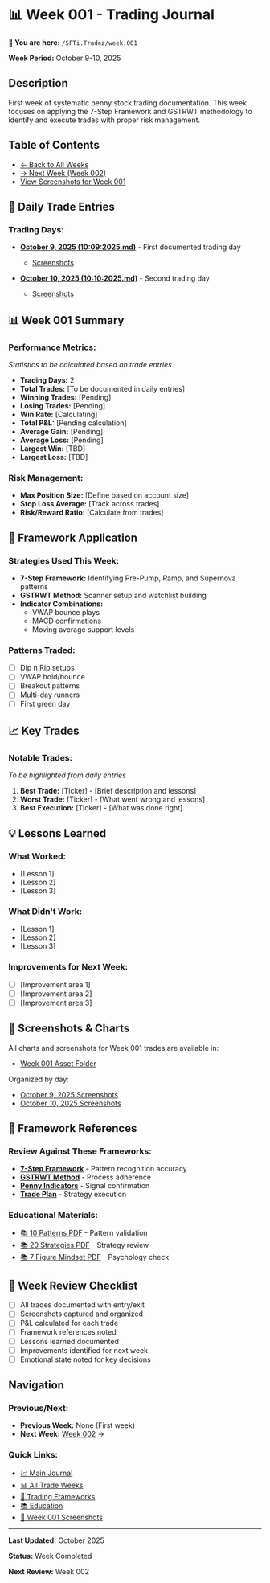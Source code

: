 # 📊 Week 001 - Trading Journal

**📁 You are here:** `/SFTi.Tradez/week.001`

**Week Period:** October 9-10, 2025

## Description

First week of systematic penny stock trading documentation. This week focuses on applying the 7-Step Framework and GSTRWT methodology to identify and execute trades with proper risk management.

## Table of Contents

- [← Back to All Weeks](../README.md)
- [→ Next Week (Week 002)](../week.002/README.md)
- [View Screenshots for Week 001](../../.github/assets/sfti.tradez.assets/week.001/README.md)

## 📅 Daily Trade Entries

### Trading Days:

- **[October 9, 2025 (10:09:2025.md)](./10:09:2025.md)** - First documented trading day
  - [Screenshots](../../.github/assets/sfti.tradez.assets/week.001/10:09:2025/)
  
- **[October 10, 2025 (10:10:2025.md)](./10:10:2025.md)** - Second trading day
  - [Screenshots](../../.github/assets/sfti.tradez.assets/week.001/10:10:2025/)

## 📊 Week 001 Summary

### Performance Metrics:
*Statistics to be calculated based on trade entries*

- **Trading Days:** 2
- **Total Trades:** [To be documented in daily entries]
- **Winning Trades:** [Pending]
- **Losing Trades:** [Pending]
- **Win Rate:** [Calculating]
- **Total P&L:** [Pending calculation]
- **Average Gain:** [Pending]
- **Average Loss:** [Pending]
- **Largest Win:** [TBD]
- **Largest Loss:** [TBD]

### Risk Management:
- **Max Position Size:** [Define based on account size]
- **Stop Loss Average:** [Track across trades]
- **Risk/Reward Ratio:** [Calculate from trades]

## 🎯 Framework Application

### Strategies Used This Week:

- **7-Step Framework:** Identifying Pre-Pump, Ramp, and Supernova patterns
- **GSTRWT Method:** Scanner setup and watchlist building
- **Indicator Combinations:** 
  - VWAP bounce plays
  - MACD confirmations
  - Moving average support levels

### Patterns Traded:
- [ ] Dip n Rip setups
- [ ] VWAP hold/bounce
- [ ] Breakout patterns
- [ ] Multi-day runners
- [ ] First green day

## 📈 Key Trades

### Notable Trades:
*To be highlighted from daily entries*

1. **Best Trade:** [Ticker] - [Brief description and lessons]
2. **Worst Trade:** [Ticker] - [What went wrong and lessons]
3. **Best Execution:** [Ticker] - [What was done right]

## 💡 Lessons Learned

### What Worked:
- [Lesson 1]
- [Lesson 2]
- [Lesson 3]

### What Didn't Work:
- [Lesson 1]
- [Lesson 2]
- [Lesson 3]

### Improvements for Next Week:
- [ ] [Improvement area 1]
- [ ] [Improvement area 2]
- [ ] [Improvement area 3]

## 📸 Screenshots & Charts

All charts and screenshots for Week 001 trades are available in:
- [Week 001 Asset Folder](../../.github/assets/sfti.tradez.assets/week.001/README.md)

Organized by day:
- [October 9, 2025 Screenshots](../../.github/assets/sfti.tradez.assets/week.001/10:09:2025/)
- [October 10, 2025 Screenshots](../../.github/assets/sfti.tradez.assets/week.001/10:10:2025/)

## 🔗 Framework References

### Review Against These Frameworks:

- **[7-Step Framework](../../SFTi.Notez/7.Step.Frame.md)** - Pattern recognition accuracy
- **[GSTRWT Method](../../SFTi.Notez/GSTRWT.md)** - Process adherence
- **[Penny Indicators](../../SFTi.Notez/Penny.Indicators.md)** - Signal confirmation
- **[Trade Plan](../../SFTi.Notez/Trade.Plan.md)** - Strategy execution

### Educational Materials:

- [📚 10 Patterns PDF](../../Informational.Bookz/README.md) - Pattern validation
- [📚 20 Strategies PDF](../../Informational.Bookz/README.md) - Strategy review
- [📚 7 Figure Mindset PDF](../../Informational.Bookz/README.md) - Psychology check

## 📝 Week Review Checklist

- [ ] All trades documented with entry/exit
- [ ] Screenshots captured and organized
- [ ] P&L calculated for each trade
- [ ] Framework references noted
- [ ] Lessons learned documented
- [ ] Improvements identified for next week
- [ ] Emotional state noted for key decisions

## Navigation

### Previous/Next:
- **Previous Week:** None (First week)
- **Next Week:** [Week 002](../week.002/README.md) →

### Quick Links:
- [📈 Main Journal](../../README.md)
- [📊 All Trade Weeks](../README.md)
- [📝 Trading Frameworks](../../SFTi.Notez/README.md)
- [📚 Education](../../Informational.Bookz/README.md)
- [🎨 Week 001 Screenshots](../../.github/assets/sfti.tradez.assets/week.001/README.md)

---

**Last Updated:** October 2025

**Status:** Week Completed

**Next Review:** Week 002
